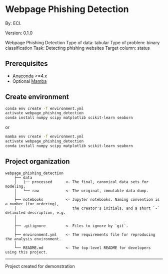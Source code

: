 # Webpage Phishing Detection

By: ECI.

Version: 0.1.0

Webpage Phishing Detection Type of data: tabular Type of problem: binary classification Task: Detecting phishing websites Target column: status

## Prerequisites

- [Anaconda](https://www.anaconda.com/download/) >=4.x
- Optional [Mamba](https://mamba.readthedocs.io/en/latest/)

## Create environment

```bash
conda env create -f environment.yml
activate webpage_phishing_detection
conda install numpy scipy matplotlib scikit-learn seaborn
```

or

```bash
mamba env create -f environment.yml
activate webpage_phishing_detection
conda install numpy scipy matplotlib scikit-learn seaborn
```

## Project organization

    webpage_phishing_detection
        ├── data
        │   ├── processed      <- The final, canonical data sets for modeling.
        │   └── raw            <- The original, immutable data dump.
        │
        ├── notebooks          <- Jupyter notebooks. Naming convention is a number (for ordering),
        │                         the creator's initials, and a short `-` delimited description, e.g.
        │
        │
        ├── .gitignore         <- Files to ignore by `git`.
        │
        ├── environment.yml    <- The requirements file for reproducing the analysis environment.
        │
        └── README.md          <- The top-level README for developers using this project.

---

Project created for demonstration
